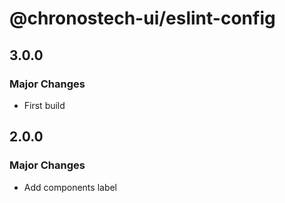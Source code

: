 # @chronostech-ui/eslint-config

## 3.0.0

### Major Changes

- First build

## 2.0.0

### Major Changes

- Add components label
